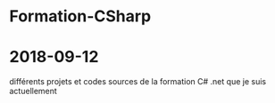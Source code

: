 # Formation-CSharp
# 2018-09-12
différents projets et codes sources de la formation C# .net que je suis actuellement
